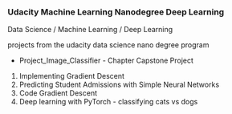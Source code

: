 ### Udacity Machine Learning Nanodegree Deep Learning

Data Science / Machine Learning / Deep Learning

projects from the udacity data science nano degree program

- Project_Image_Classifier - Chapter Capstone Project

01. Implementing Gradient Descent
02. Predicting Student Admissions with Simple Neural Networks
03. Code Gradient Descent
04. Deep learning with PyTorch - classifying cats vs dogs
